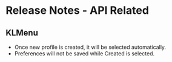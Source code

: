 # Release Notes - API Related

## KLMenu

- Once new profile is created, it will be selected automatically.
- Preferences will not be saved while Created is selected.